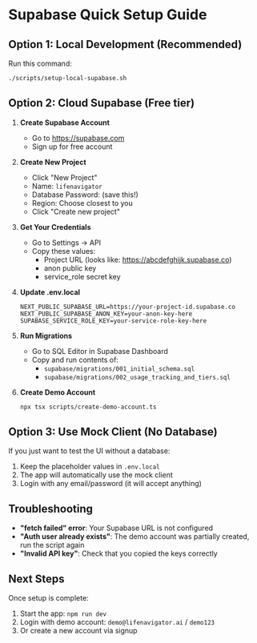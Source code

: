 # Supabase Quick Setup Guide

## Option 1: Local Development (Recommended)

Run this command:
```bash
./scripts/setup-local-supabase.sh
```

## Option 2: Cloud Supabase (Free tier)

1. **Create Supabase Account**
   - Go to https://supabase.com
   - Sign up for free account

2. **Create New Project**
   - Click "New Project"
   - Name: `lifenavigator`
   - Database Password: (save this!)
   - Region: Choose closest to you
   - Click "Create new project"

3. **Get Your Credentials**
   - Go to Settings → API
   - Copy these values:
     - Project URL (looks like: https://abcdefghijk.supabase.co)
     - anon public key
     - service_role secret key

4. **Update .env.local**
   ```env
   NEXT_PUBLIC_SUPABASE_URL=https://your-project-id.supabase.co
   NEXT_PUBLIC_SUPABASE_ANON_KEY=your-anon-key-here
   SUPABASE_SERVICE_ROLE_KEY=your-service-role-key-here
   ```

5. **Run Migrations**
   - Go to SQL Editor in Supabase Dashboard
   - Copy and run contents of:
     - `supabase/migrations/001_initial_schema.sql`
     - `supabase/migrations/002_usage_tracking_and_tiers.sql`

6. **Create Demo Account**
   ```bash
   npx tsx scripts/create-demo-account.ts
   ```

## Option 3: Use Mock Client (No Database)

If you just want to test the UI without a database:

1. Keep the placeholder values in `.env.local`
2. The app will automatically use the mock client
3. Login with any email/password (it will accept anything)

## Troubleshooting

- **"fetch failed" error**: Your Supabase URL is not configured
- **"Auth user already exists"**: The demo account was partially created, run the script again
- **"Invalid API key"**: Check that you copied the keys correctly

## Next Steps

Once setup is complete:
1. Start the app: `npm run dev`
2. Login with demo account: `demo@lifenavigator.ai` / `demo123`
3. Or create a new account via signup
